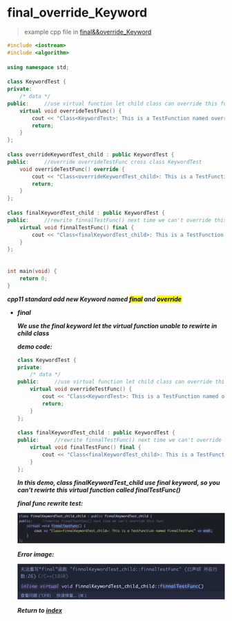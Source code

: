 # final_override_Keyword

> example cpp file in [final&&override_Keyword](./final_override_Keyword.cpp)

```c++
#include <iostream>
#include <algorithm>

using namespace std;

class KeywordTest {
private:
    /* data */
public:     //use virtual function let child class can override this function
    virtual void overrideTestFunc() {
        cout << "Class<KeywordTest>: This is a TestFunction named overrideTestFunc" << endl;
        return;
    }
};

class overrideKeywordTest_child : public KeywordTest {
public:     //override overrideTestFunc cross class KeywordTest
    void overrideTestFunc() override {
        cout << "Class<overrideKeywordTest_child>: This is a TestFunction named overrideTestFunc" << endl;
        return;
    }
};

class finalKeywordTest_child : public KeywordTest {
public:     //rewrite finnalTestFunc() next time we can't override this func
    virtual void finnalTestFunc() final {
        cout << "Class<finalKeywordTest_child>: This is a TestFunction named finalTestFunc" << endl;
    }
};


int main(void) {
    return 0;
}
```

*__cpp11 standard add new Keyword named <mark>final</mark> and <mark> override </mark>__*

- *__final__*

    *__We use the final keyword let the virtual function unable to rewirte in child class__*

    *__demo code:__*

    ```c++
    class KeywordTest {
    private:
        /* data */
    public:     //use virtual function let child class can override this function
        virtual void overrideTestFunc() {
            cout << "Class<KeywordTest>: This is a TestFunction named overrideTestFunc" << endl;
            return;
        }
    };

    class finalKeywordTest_child : public KeywordTest {
    public:     //rewrite finnalTestFunc() next time we can't override this func
        virtual void finalTestFunc() final {
            cout << "Class<finalKeywordTest_child>: This is a TestFunction named finalTestFunc" << endl;
        }
    };
    ```

    *__In this demo, class finalKeywordTest_child use final keyword, so you can't rewirte this virtual function called finalTestFunc()__*

    *__final func rewrite test:__*

    ![Alt text](e45d552e9ef29bdf2de0dcc85b6ee283.png)

    *__Error image:__*

    ![Alt text](a940f393698377318e3add2e3a19d57b.png)

    *__Return to [index](../../../index.md)__*